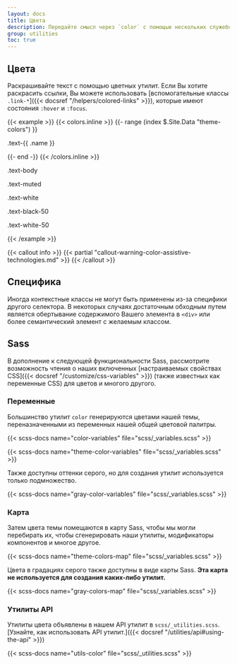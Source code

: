 ```yaml
---
layout: docs
title: Цвета
description: Передайте смысл через `color` с помощью нескольких служебных классов цвета. Также включает поддержку стилизации ссылок с помощью состояний наведения.
group: utilities
toc: true
---
```


## Цвета

Раскрашивайте текст с помощью цветных утилит. Если Вы хотите раскрасить ссылки, Вы можете использовать [вспомогательные классы `.link-*`]({{< docsref "/helpers/colored-links" >}}), которые имеют состояния `:hover` и `:focus`.

{{< example >}}
{{< colors.inline >}}
{{- range (index $.Site.Data "theme-colors") }}
<p class="text-{{ .name }}{{ with .contrast_color }} bg-{{ . }}{{ end }}">.text-{{ .name }}</p>
{{- end -}}
{{< /colors.inline >}}
<p class="text-body">.text-body</p>
<p class="text-muted">.text-muted</p>
<p class="text-white bg-dark">.text-white</p>
<p class="text-black-50">.text-black-50</p>
<p class="text-white-50 bg-dark">.text-white-50</p>
{{< /example >}}

{{< callout info >}}
{{< partial "callout-warning-color-assistive-technologies.md" >}}
{{< /callout >}}

## Специфика

Иногда контекстные классы не могут быть применены из-за специфики другого селектора. В некоторых случаях достаточным обходным путем является обертывание содержимого Вашего элемента в `<div>` или более семантический элемент с желаемым классом.

## Sass

В дополнение к следующей функциональности Sass, рассмотрите возможность чтения о наших включенных [настраиваемых свойствах CSS]({{< docsref "/customize/css-variables" >}}) (также известных как переменные CSS) для цветов и многого другого.

### Переменные

Большинство утилит `color` генерируются цветами нашей темы, переназначенными из переменных нашей общей цветовой палитры.

{{< scss-docs name="color-variables" file="scss/_variables.scss" >}}

{{< scss-docs name="theme-color-variables" file="scss/_variables.scss" >}}

Также доступны оттенки серого, но для создания утилит используется только подмножество.

{{< scss-docs name="gray-color-variables" file="scss/_variables.scss" >}}

### Карта

Затем цвета темы помещаются в карту Sass, чтобы мы могли перебирать их, чтобы сгенерировать наши утилиты, модификаторы компонентов и многое другое.

{{< scss-docs name="theme-colors-map" file="scss/_variables.scss" >}}

Цвета в градациях серого также доступны в виде карты Sass. **Эта карта не используется для создания каких-либо утилит.**

{{< scss-docs name="gray-colors-map" file="scss/_variables.scss" >}}

### Утилиты API

Утилиты цвета объявлены в нашем API утилит в `scss/_utilities.scss`. [Узнайте, как использовать API утилит.]({{< docsref "/utilities/api#using-the-api" >}})

{{< scss-docs name="utils-color" file="scss/_utilities.scss" >}}
